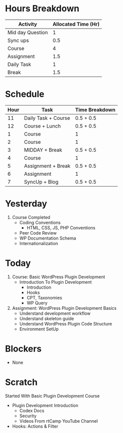 # Hours Breakdown

Activity | Allocated Time (Hr)
--- | ---
Mid day Question | 1
Sync ups | 0.5
Course | 4
Assignment | 1.5
Daily Task | 1
Break | 1.5

# Schedule

Hour | Task | Time Breakdown
-- | -- | --
11 | Daily Task + Course | 0.5 + 0.5
12 | Course + Lunch | 0.5 + 0.5
1 | Course | 1
2 | Course | 1
3 | MIDDAY + Break | 0.5 + 0.5
4 | Course | 1
5 | Assignment + Break | 0.5 + 0.5
6 | Assignment | 1
7 | SyncUp + Blog| 0.5 + 0.5


# Yesterday
1. Course Completed
    - Coding Conventions
        - HTML, CSS, JS, PHP Conventions
    - Peer Code Review
    - WP Documentation Schema
    - Internationalization

# Today
1. Course: Basic WordPress Plugin Development
    - Introduction To Plugin Development
        - Introduction
        - Hooks
        - CPT, Taxonomies
        - WP Query
2. Assignment: WordPress Plugin Development Basics
    - Understand development workflow
    - Understand skeleton guide
    - Understand WordPress Plugin Code Structure
    - Environment SetUp

# Blockers 
- None




# Scratch

Started With Basic Plugin Development Course
- Plugin Development Introduction
    - Codex Docs
    - Security
    - Videos From rtCamp YouTube Channel
- Hooks: Actions & Filter